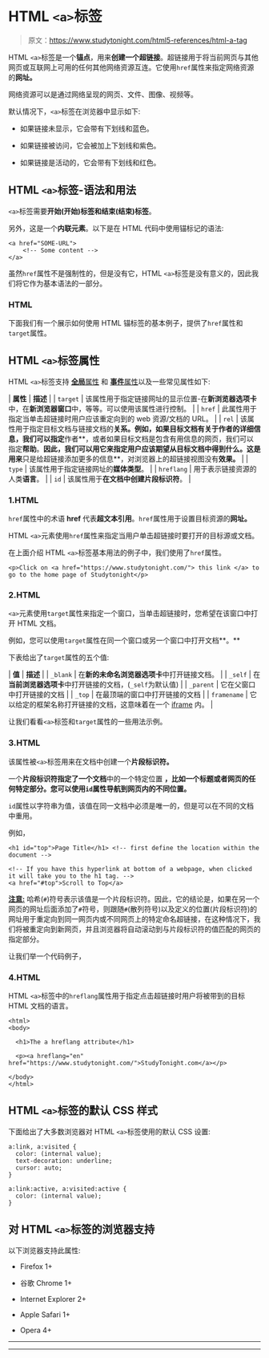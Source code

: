 # HTML `<a>`标签

> 原文：<https://www.studytonight.com/html5-references/html-a-tag>

HTML `<a>`标签是一个**锚点**，用来**创建一个超链接**。超链接用于将当前网页与其他网页或互联网上可用的任何其他网络资源互连。它使用`href`属性来指定网络资源的**网址。**

网络资源可以是通过网络呈现的网页、文件、图像、视频等。

默认情况下，`<a>`标签在浏览器中显示如下:

*   如果链接未显示，它会带有下划线和蓝色。

*   如果链接被访问，它会被加上下划线和紫色。

*   如果链接是活动的，它会带有下划线和红色。

## HTML `<a>`标签-语法和用法

`<a>`标签需要**开始(开始)标签和结束(结束)标签**。

另外，这是一个**内联元素**。以下是在 HTML 代码中使用锚标记的语法:

```
<a href="SOME-URL">
    <!-- Some content -->
</a>
```

虽然`href`属性不是强制性的，但是没有它，HTML `<a>`标签是没有意义的，因此我们将它作为基本语法的一部分。

### HTML 

下面我们有一个展示如何使用 HTML 锚标签的基本例子，提供了`href`属性和`target`属性。

## HTML `<a>`标签属性

HTML `<a>`标签支持 [**全局**属性](https://www.studytonight.com/html5-references/html-global-attributes) 和 [**事件**属性](https://www.studytonight.com/html5-references/html-event-attributes)以及一些常见属性如下:

| **属性** | **描述** |
| `target` | 该属性用于指定链接网址的显示位置-在**新浏览器选项卡**中，在**新浏览器窗口**中，等等。可以使用该属性进行控制。 |
| `href` | 此属性用于指定当单击超链接时用户应该重定向到的 web 资源/文档的 URL。 |
| `rel` | 该属性用于指定目标文档与链接文档的**关系。例如，如果目标文档有关于作者的详细信息，我们可以指定**作者**，或者如果目标文档是包含有用信息的网页，我们可以指定**帮助**。**因此，我们可以用它来指定用户应该期望从目标文档中得到什么。这是用来**只是给超链接添加更多的信息**，对浏览器上的超链接视图没有**效果。** |
| `type` | 该属性用于指定链接网址的**媒体类型**。 |
| `hreflang` | 用于表示链接资源的人类**语言**。 |
| `id` | 该属性用于**在文档中创建片段标识符**。 |

### 1.HTML 

`href`属性中的术语 **href** 代表**超文本引用**。`href`属性用于设置目标资源的**网址。**

HTML `<a>`元素使用`href`属性来指定当用户单击超链接时要打开的目标源或文档。

在上面介绍 HTML `<a>`标签基本用法的例子中，我们使用了`href`属性。

```
<p>Click on <a href="https://www.studytonight.com/"> this link </a> to go to the home page of Studytonight</p>
```

### 2.HTML 

`<a>`元素使用`target`属性来指定一个窗口，当单击超链接时，您希望在该窗口中打开 HTML 文档。

例如，您可以使用`target`属性在同一个窗口或另一个窗口中打开文档**。**

下表给出了`target`属性的五个值:

| **值** | **描述** |
| `_blank` | 在**新的未命名浏览器选项卡**中打开链接文档。 |
| `_self` | 在**当前浏览器选项卡**中打开链接的文档，(`_self`为默认值) |
| `_parent` | 它在父窗口中打开链接的文档 |
| `_top` | 在最顶端的窗口中打开链接的文档 |
| `framename` | 它以给定的框架名称打开链接的文档，这意味着在一个 [iframe](https://www.studytonight.com/html-5-references/html5-iframe-tag) 内。 |

让我们看看`<a>`标签和`target`属性的一些用法示例。

### 3.HTML 

该属性被`<a>`标签用来在文档中创建一个**片段标识符。**

一个**片段标识符指定了一个文档**中的一个特定位置 **，比如一个标题或者网页的任何特定部分。您可以使用`id`属性导航到网页内的不同位置。**

`id`属性以字符串为值，该值在同一文档中必须是唯一的，但是可以在不同的文档中重用。

例如，

```
<h1 id="top">Page Title</h1> <!-- first define the location within the document -->

<!-- If you have this hyperlink at bottom of a webpage, when clicked it will take you to the h1 tag. -->
<a href="#top">Scroll to Top</a> 
```

<u>**注意:**</u> 哈希(`#`)符号表示该值是一个片段标识符。因此，它的结论是，如果在另一个网页的网址后面添加了`#`符号，则跟随`#`(散列符号)以及定义的位置(片段标识符)的网址用于重定向到同一网页内或不同网页上的特定命名超链接，在这种情况下，我们将被重定向到新网页，并且浏览器将自动滚动到与片段标识符的值匹配的网页的指定部分。

让我们举一个代码例子，

### 4.HTML 

HTML `<a>`标签中的`hreflang`属性用于指定点击超链接时用户将被带到的目标 HTML 文档的语言。

```
<html>
<body>

  <h1>The a hreflang attribute</h1>

  <p><a hreflang="en" href="https://www.studytonight.com/">StudyTonight.com</a></p>

</body>
</html> 
```

## HTML `<a>`标签的默认 CSS 样式

下面给出了大多数浏览器对 HTML `<a>`标签使用的默认 CSS 设置:

```
a:link, a:visited {
  color: (internal value);
  text-decoration: underline;
  cursor: auto;
}

a:link:active, a:visited:active {
  color: (internal value);
}
```

## 对 HTML `<a>`标签的浏览器支持

以下浏览器支持此属性:

*   Firefox 1+

*   谷歌 Chrome 1+

*   Internet Explorer 2+

*   Apple Safari 1+

*   Opera 4+

* * *

* * *